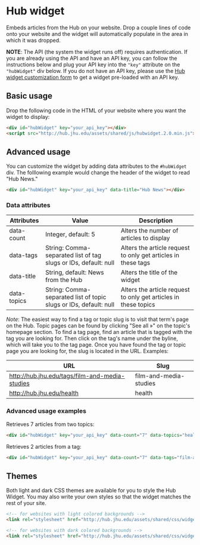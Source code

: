# Hub widget

Embeds articles from the Hub on your website. Drop a couple lines of code onto your website and the widget will automatically populate in the area in which it was dropped.

__NOTE__: The API (the system the widget runs off) requires authentication. If you are already using the API and have an API key, you can follow the instructions below and plug your API key into the `"key"` attribute on the `"hubWidget"` div below. If you do not have an API key, please use the [Hub widget customization form](http://hub.jhu.edu/developers/widget) to get a widget pre-loaded with an API key.

## Basic usage

Drop the following code in the HTML of your website where you want the widget to display:

```html
<div id="hubWidget" key="your_api_key"></div>
<script src="http://hub.jhu.edu/assets/shared/js/hubwidget.2.0.min.js"></script>
```


## Advanced usage

You can customize the widget by adding data attributes to the `#hubWidget` div. The folllowing example would change the header of the widget to read "Hub News."

```html
<div id="hubWidget" key="your_api_key" data-title="Hub News"></div>
```

### Data attributes

| Attributes 			| Value																	| Description 														|
|-----------------------|-----------------------------------------------------------------------|-------------------------------------------------------------------|
| data-count			| Integer, default: 5 													| Alters the number of articles to display 							|
| data-tags				| String: Comma-separated list of tag slugs or IDs, default: null		| Alters the article request to only get articles in these tags 	|
| data-title			| String, default: News from the Hub									| Alters the title of the widget 									|
| data-topics			| String: Comma-separated list of topic slugs or IDs, default: null		| Alters the article request to only get articles in these topics 	|

_Note_: The easiest way to find a tag or topic slug is to visit that term's page on the Hub. Topic pages can be found by clicking "See all &raquo;" on the topic's homepage section. To find a tag page, find an article that is tagged with the tag you are looking for. Then click on the tag's name under the byline, which will take you to the tag page. Once you have found the tag or topic page you are looking for, the slug is located in the URL. Examples:

| URL														| Slug 						|
| ----------------------------------------------------------|---------------------------|
| http://hub.jhu.edu/tags/film-and-media-studies			| film-and-media-studies	|
| http://hub.jhu.edu/health									| health					|


### Advanced usage examples

Retrieves 7 articles from two topics:

```html
<div id="hubWidget" key="your_api_key" data-count="7" data-topics="health, arts-sciences"></div>
```

Retrieves 2 articles from a tag:

```html
<div id="hubWidget" key="your_api_key" data-count="7" data-tags="film-and-media-studies"></div>
```


## Themes

Both light and dark CSS themes are available for you to style the Hub Widget. You may also write your own styles so that the widget matches the rest of your site.

```html
<!-- for websites with light colored backgrounds -->
<link rel="stylesheet" href="http://hub.jhu.edu/assets/shared/css/widget-light.css" />

<!-- for websites with dark colored backgrounds -->
<link rel="stylesheet" href="http://hub.jhu.edu/assets/shared/css/widget-dark.css" />
```